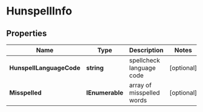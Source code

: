 # HunspellInfo


## Properties

| Name | Type | Description | Notes |
|------------ | ------------- | ------------- | -------------|
**HunspellLanguageCode** | **string** | spellcheck language code |[optional]|
**Misspelled** | **IEnumerable<HunspellMisspelledInfo>** | array of misspelled words |[optional]|
